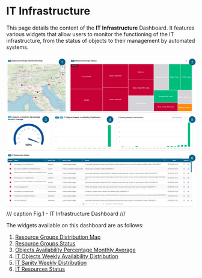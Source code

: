 # IT Infrastructure

This page details the content of the **IT Infrastructure** Dashboard. 
It features various widgets that allow users to monitor the functioning 
of the IT infrastructure, from the status of objects to their management 
by automated systems.

[//]: # (link to [login]&#40;Login.md#qr-code&#41;)


![Overview](images/it_infrastructure.jpg)
/// caption
Fig.1 - IT Infrastructure Dashboard
///

The widgets available on this dashboard are as follows:

1. [Resource Groups Distribution Map](widget_it_infrastructure.md#resource-groups-distribution-map)
2. [Resource Groups Status](widget_it_infrastructure.md#resource-groups-status)
3. [Objects Availability Percentage Monthly Average](widget_it_infrastructure.md#objects-availability-percentage-monthly-average)
4. [IT Objects Weekly Availability Distribution](widget_it_infrastructure.md#it-objects-weekly-availability-distribution)
5. [IT Sanity Weekly Distribution](widget_it_analytics.md#it-sanity-weekly-distribution)
6. [IT Resources Status](widget_it_infrastructure.md#it-resources-status)